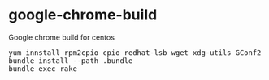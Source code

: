 # google-chrome-build
Google chrome build for centos

<pre>
yum innstall rpm2cpio cpio redhat-lsb wget xdg-utils GConf2 libXScrnSaver libX11 gnome-keyring nss PackageKit $rpm_build_packages rpm-build rpmdevtools xz
bundle install --path .bundle
bundle exec rake
</pre>
